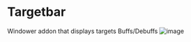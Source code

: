 # Targetbar
Windower addon that displays targets Buffs/Debuffs 
![image](https://user-images.githubusercontent.com/108941476/211431080-22b2f075-8f5f-4e7c-afe5-b554e4d7f91c.png)
